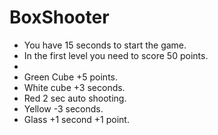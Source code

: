 # BoxShooter
* You have 15 seconds to start the game.
* In the first level you need to score 50 points.
*
* Green Cube +5 points.
* White cube +3 seconds.
* Red 2 sec auto shooting.
* Yellow -3 seconds.
* Glass +1 second +1 point.
